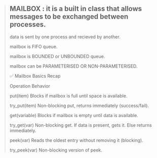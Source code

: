 > ## MAILBOX : it is a built in class that allows messages to be exchanged between processes.
>
> data is sent by one process and recieved by another.
>
> mailbox is FIFO queue.
>
> mailbox is BOUNDED or UNBOUNDED queue.
>
> mailbox can be PARAMETERISED OR NON-PARAMETERISED.
> 
> ✅ Mailbox Basics Recap
> 
> Operation	Behavior
> 
> put(item)	Blocks if mailbox is full until space is available.
> 
> try_put(item)	Non-blocking put, returns immediately (success/fail).
> 
> get(variable)	Blocks if mailbox is empty until data is available.
> 
> try_get(var)	Non-blocking get. If data is present, gets it. Else returns immediately.
> 
> peek(var)	Reads the oldest entry without removing it (blocking).
> 
> try_peek(var)	Non-blocking version of peek.
